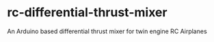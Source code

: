 # rc-differential-thrust-mixer
An Arduino based differential thrust mixer for twin engine RC Airplanes
